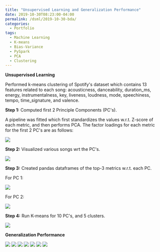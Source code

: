 ```yaml
---
title: "Unsupervised Learning and Generalization Performance"
date: 2019-10-30T08:23:00-04:00
permalink: /dsml/2019-10-30-bda/
categories:
  - Portfolio
tags:
  - Machine Learning
  - K-means
  - Bias-Variance
  - PySpark
  - PCA
  - Clustering
---
```

**Unsupervised Learning**

Performed k-means clustering of Spotify's dataset which contains 13 features related to each song: acousticness, danceability, duration_ms, energy, instrumentalness, key, liveness, loudness, mode, speechiness, tempo, time_signature, and valence.

**Step 1:** Computed first 2 Principle Components (PC's).

A pipeline was fitted which first standardizes the values w.r.t. Z-score of each metric, and then performs PCA. The factor loadings for each metric for the first 2 PC's are as follows:

<img src="/assets/images/big-data-analytics/wk4-2-1.png?raw=true"/>

**Step 2:** Visualized various songs wrt the PC's.

<img src="/assets/images/big-data-analytics/wk4-2-4.png?raw=true"/>

**Step 3:** Created pandas dataframes of the top-3 metrics w.r.t. each PC.

For PC 1:

<img src="/assets/images/big-data-analytics/wk4-2-2.png?raw=true"/>

For PC 2:

<img src="/assets/images/big-data-analytics/wk4-2-3.png?raw=true"/>

**Step 4:** Run K-means for 10 PC's, and 5 clusters.

<img src="/assets/images/big-data-analytics/wk4-2-5.png?raw=true"/>

**Generalization Performance**

<img src="/assets/images/big-data-analytics/wk4-1.png?raw=true"/>

<img src="/assets/images/big-data-analytics/wk4-2.png?raw=true"/>

<img src="/assets/images/big-data-analytics/wk4-3.png?raw=true"/>

<img src="/assets/images/big-data-analytics/wk4-4.png?raw=true"/>

<img src="/assets/images/big-data-analytics/wk4-5.png?raw=true"/>

<img src="/assets/images/big-data-analytics/wk4-6.png?raw=true"/>

<img src="/assets/images/big-data-analytics/wk4-7.png?raw=true"/>
